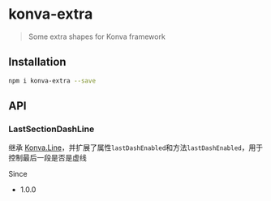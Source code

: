 # konva-extra

> Some extra shapes for Konva framework

## Installation

```bash
npm i konva-extra --save
```

## API

### LastSectionDashLine

继承 [Konva.Line](https://konvajs.org/api/Konva.Line.html)，并扩展了属性`lastDashEnabled`和方法`lastDashEnabled`，用于控制最后一段是否是虚线

Since
* 1.0.0

